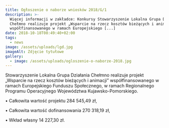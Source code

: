 ```yaml
---
title: Ogłoszenie o naborze wniosków 2018/G/1
description: >-
  Więcej informacji w zakładce: Konkursy Stowarzyszenie Lokalna Grupa Działania
  Chełmno realizuje projekt „Wsparcie na rzecz kosztów bieżących i animacji”
  współfinansowanego w ramach Europejskiego [...]
date: 2018-10-18T08:49:40+02:00
tags:
  - news
image: /assets/uploads/lgd.jpg
imageAlt: Zdjęcie tytułowe
gallery:
  - image: /assets/uploads/ogloszenie-o-naborze-2018.jpg
---
```

Stowarzyszenie Lokalna Grupa Działania Chełmno realizuje projekt „Wsparcie na rzecz kosztów bieżących i animacji” współfinansowanego w ramach Europejskiego Funduszu Społecznego, w ramach Regionalnego Programu Operacyjnego Województwa Kujawsko-Pomorskiego.



• Całkowita wartość projektu 284 545,49 zł,



• Całkowita wartość dofinansowania 270 318,19 zł,



• Wkład własny 14 227,30 zł.

<br>
